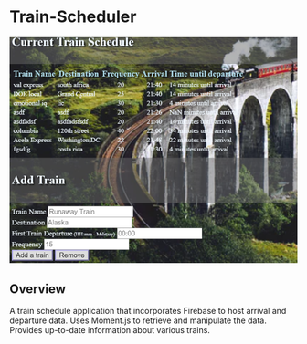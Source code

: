 # Train-Scheduler

![alt text](./assets/images/Capture.PNG)

## Overview

A train schedule application that incorporates Firebase to host arrival and departure data. Uses Moment.js to retrieve and manipulate the data. Provides up-to-date information about various trains.